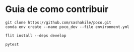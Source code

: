 # Guia de como contribuir

```
git clone https://github.com/sashakile/poco.git
conda env create --name poco_dev --file environment.yml

flit install --deps develop

pytest
```

